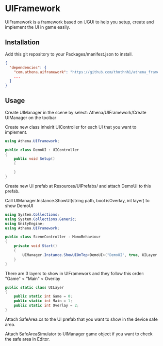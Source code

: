 # UIFramework

UIFramework is a framework based on UGUI to help you setup, create and implement the UI in game easily.

## Installation

Add this git repository to your Packages/manifest.json to install.

```JSON
{
  "dependencies": {
    "com.athena.uiframework": "https://github.com/thnthnh1/athena_framework.git#v1.0.1",
    ...
  }
}
```

## Usage

Create UIManager in the scene by select: Athena/UIFramework/Create UIManager on the toolbar

Create new class inheirit UIController for each UI that you want to implement.

```C#
using Athena.UIFramework;

public class DemoUI : UIController
{
    public void Setup()
    {

    }
}
```

Create new UI prefab at Resources/UIPrefabs/ and attach DemoUI to this prefab.

Call UIManager.Instance.ShowUI<T>(string path, bool isOverlay, int layer) to show DemoUI

```C#
using System.Collections;
using System.Collections.Generic;
using UnityEngine;
using Athena.UIFramework;

public class SceneController : MonoBehaviour
{
    private void Start()
    {
        UIManager.Instance.ShowUIOnTop<DemoUI>("DemoUI", true, UILayer.Main);
    }
}
```

There are 3 layers to show in UIFramework and they follow this order:
"Game" < "Main" < Overlay

```C#
public static class UILayer
{
    public static int Game = 0;
    public static int Main = 1;
    public static int Overlay = 2;
}
```

Attach SafeArea.cs to the UI prefab that you want to show in the device safe area.

Attach SafeAreaSimulator to UIManager game object if you want to check the safe area in Editor.